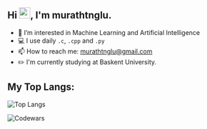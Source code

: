 ## Hi <img src="https://media.giphy.com/media/hvRJCLFzcasrR4ia7z/giphy.gif" width="25" height="25">, I'm murathtnglu.
- 👀 I’m interested in Machine Learning and Artificial Intelligence
- 💻 I use daily ```.c```, ```.cpp``` and ```.py```
- 📫 How to reach me: murathtnglu@gmail.com
- ✏️ I'm currently studying at Baskent University.

## My Top Langs:
![Top Langs](https://github-readme-stats.vercel.app/api/top-langs/?username=murathtnglu&layout=compact&theme=tokyonight)

![Codewars](https://github.r2v.ch/codewars?user=mhatunoglu&stroke=blue)



<!---
murathtnglu/murathtnglu is a ✨ special ✨ repository because its `README.md` (this file) appears on your GitHub profile.
You can click the Preview link to take a look at your changes.
--->
